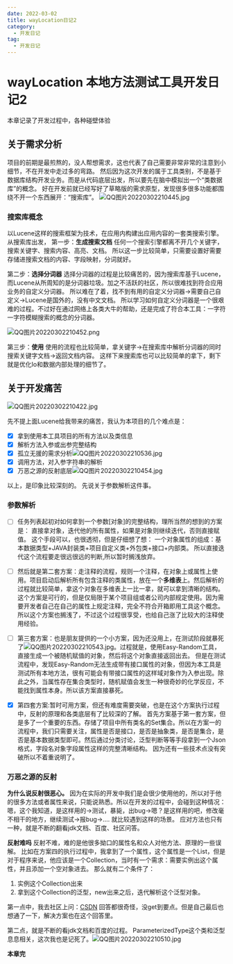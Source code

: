 ```yaml
---
date: 2022-03-02
title: wayLocation日记2
category: 
  - 开发日记
tag:
  - 开发日记
---
```

# wayLocation 本地方法测试工具开发日记2
本章记录了开发过程中，各种碰壁体验

## 关于需求分析
项目的前期是最煎熬的，没人帮想需求，这也代表了自己需要非常非常的注意到小细节，不在开发中走过多的弯路。
然后因为这次开发的属于工具类别，不是基于数据库结构开发业务。而是从代码底层出发，所以要先在脑中模拟出一个“类数据库”的概念。
好在开发前就已经写好了草略版的需求原型，发现很多很多功能都围绕不开一个东西展开：“搜索库”。
![QQ图片20220302210445.jpg](https://leyunone-img.oss-cn-hangzhou.aliyuncs.com/image/2022-03-02/QQ图片20220302210445.jpg)
### 搜索库概念
以Lucene这样的搜索框架为技术，在应用内构建出应用内容的一套类搜索引擎。
从搜索库出发，
第一步：**生成搜索文档**
任何一个搜索引擎都离不开几个关键字，搜索关键字、搜索内容、高亮、文档。
所以这一步比较简单，只需要设置好需要存储进搜索文档的内容、字段映射，分词就好。

第二步：**选择分词器**
选择分词器的过程是比较痛苦的，因为搜索库基于Lucene，而Lucene从所周知的是分词器垃圾。加之不活跃的社区，所以很难找到符合应用业务的自定义分词器。
所以难在了着，找不到有用的自定义分词器->需要自己自定义->Lucene是国外的，没有中文文档。
所以学习如何自定义分词器是一个很艰难的过程。不过好在通过网络上各类大牛的帮助，还是完成了符合本工具：一字符一字符模糊搜索的概念的分词器。

![QQ图片20220302210452.png](https://leyunone-img.oss-cn-hangzhou.aliyuncs.com/image/2022-03-02/QQ图片20220302210452.png)


第三步：**使用**
使用的流程也比较简单，拿关键字->在搜索库中解析分词器的同时搜索关键字文档->返回文档内容。
这样下来搜索库也可以比较简单的拿下，剩下就是优化Io和数据内部处理的细节了。

## 关于开发痛苦

![QQ图片20220302210422.jpg](https://leyunone-img.oss-cn-hangzhou.aliyuncs.com/image/2022-03-02/QQ图片20220302210422.jpg)

先不提上面Lucene给我带来的痛苦，我认为本项目的几个难点是：
- [x] 拿到使用本工具项目的所有方法以及类信息
- [x] 解析方法入参或出参完整结构
- [x] 孤立无援的需求分析![QQ图片20220302210536.jpg](https://leyunone-img.oss-cn-hangzhou.aliyuncs.com/image/2022-03-02/QQ图片20220302210536.jpg)
- [x] 调用方法，对入参字符串的解析
- [x] 万恶之源的反射底层![QQ图片20220302210454.jpg](https://leyunone-img.oss-cn-hangzhou.aliyuncs.com/image/2022-03-02/QQ图片20220302210454.jpg)

以上，是印象比较深刻的。
先说关于参数解析这件事。
### 参数解析
- [ ] 任务列表起初对如何拿到一个参数[对象]的完整结构，理所当然的想到的方案是：
直接拿对象，迭代他的所有属性，如果是对象则继续迭代，否则直接赋值。
这个手段可以，也很透彻，但是仔细想了想：
一个对象属性的组成：基本数据类型+JAVA封装类+项目自定义类+外包类+接口+内部类。
所以直接迭代这个流程要走很远很远的判断,所以暂时搁浅放弃。

- [ ] 然后就是第二套方案：走注释的流程，规则一个注释，在对象上或属性上使用。项目启动后解析所有包含注释的类属性，放在一个**多维表**上。然后解析的过程就比较简单，拿这个对象在多维表上一比一拿，就可以拿到清晰的结构。这个方案是可行的，但是仅局限于某个项目组或者公司内部规定使用。因为需要开发者自己在自己的属性上规定注释，完全不符合开箱即用工具这个概念。所以这个方案也搁浅了，不过这个过程很享受，也给自己涨了比较大的注释使用经验。
- [ ] 第三套方案：也是朋友提供的一个小方案，因为还没用上，在测试阶段就暴死了![QQ图片20220302210543.jpg](https://leyunone-img.oss-cn-hangzhou.aliyuncs.com/image/2022-03-02/QQ图片20220302210543.jpg)。过程就是，使用Easy-Random工具，直接生成一个被随机赋值的对象，然后将这个对象直接返回出去。
但是在测试流程中，发现Easy-Random无法生成带有接口属性的对象，但因为本工具是测试所有本地方法，很有可能会有带接口属性的这样域对象作为入参出现。除此之外，当属性存在集合类型时，随机赋值会发生一种很奇妙的化学反应，不能找到属性本身。所以该方案直接暴死。

- [x] 第四套方案:暂时可用方案，但还有难度需要突破，也是在这个方案执行过程中，反射的原理和各类底层有了比较深的了解。
首先方案基于第一套方案，但是多了一个重要的东西。存储了项目中所有类名的Set集合。所以在方案一的流程中，我们只需要关注，属性是否是接口，是否是抽象类，是否是集合，是否是基本数据类型即可。然后通过分类讨论，泛型判断等等手段拿到一个Json格式，字段名对象字段属性这样的完整清晰结构。
因为还有一些技术点没有突破所以不着重说明了。

### 万恶之源的反射
**为什么说反射很恶心。**
因为在实际的开发中我们是会很少使用他的，所以对于他的很多方法或者属性来说，只能说熟悉。所以在开发的过程中，会碰到这种情况：
嗯，这个我知道，是这样用的->测试，暴毙，出bug->嗯？是这样用的吧，修改毫不相干的地方，继续测试->报bug->....
就比较遇到这样的场景。
应对方法也只有一种，就是不断的翻看jdk文档、百度、社区问答。

**反射难吗**
反射不难，难的是他很多拗口的属性名和众人对他方法、原理的一些误解。
比如在方案四的执行过程中，我拿到了一个属性，这个属性是一个List，但是对于程序来说，他应该是一个Collection，当时有一个需求：需要实例出这个属性，并且添加一个空对象进去。
那么就有二个条件了：
1. 实例这个Collection出来
2. 拿到这个Collection的泛型，new出来之后，迭代解析这个泛型对象。

第一点中，我去社区上问：[CSDN](https://ask.csdn.net/questions/7651465)
回答都很奇怪，没get到要点。但是自己最后也想通了一下，解决方案也在这个回答里。

第二点，就是不断的看jdk文档和百度的过程。
ParameterizedType这个类和泛型息息相关，这次我也是记死了。![QQ图片20220302210510.jpg](https://leyunone-img.oss-cn-hangzhou.aliyuncs.com/image/2022-03-02/QQ图片20220302210510.jpg)

**本章完**
